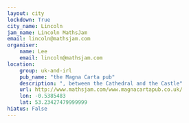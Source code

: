 ```yaml
---
layout: city                                           
lockdown: True
city_name: Lincoln                                                               
jam_name: Lincoln MathsJam
email: lincoln@mathsjam.com
organiser:
    name: Lee
    email: lincoln@mathsjam.com
location:
    group: uk-and-irl
    pub_name: "the Magna Carta pub"
    description: ", between the Cathedral and the Castle"
    url: http://www.mathsjam.com/www.magnacartapub.co.uk/
    lon: -0.5385483
    lat: 53.23427479999999
hiatus: False
---
```

